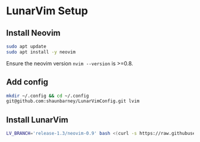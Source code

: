 # LunarVim Setup

## Install Neovim

```bash
sudo apt update
sudo apt install -y neovim
```

Ensure the neovim version `nvim --version` is >=0.8.

## Add config

```bash
mkdir ~/.config && cd ~/.config
git@github.com:shaunbarney/LunarVimConfig.git lvim
```

## Install LunarVim

```bash
LV_BRANCH='release-1.3/neovim-0.9' bash <(curl -s https://raw.githubusercontent.com/LunarVim/LunarVim/release-1.3/neovim-0.9/utils/installer/install.sh)
```
